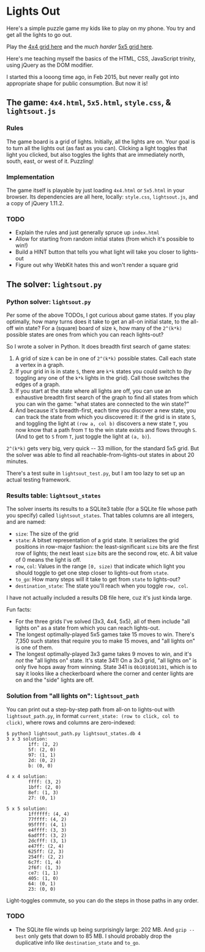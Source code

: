 # Lights Out

Here's a simple puzzle game my kids like to play on my phone. You try and get
all the lights to go out.

Play the [4x4 grid here](https://gawalt.com/lightsout/4x4.html) and the *much
harder* [5x5 grid here](https://gawalt.com/lightsout/5x5.html).

Here's me teaching myself the basics of the HTML, CSS, JavaScript
trinity, using jQuery as the DOM modifier.

I started this a looong time ago, in Feb 2015, but never really got
into appropriate shape for public consumption. But now it is!

## The game: `4x4.html`, `5x5.html`, `style.css`, & `lightsout.js`

### Rules

The game board is a grid of lights. Initially, all the lights are on. Your goal
is to turn all the lights out (as fast as you can). Clicking a light toggles
that light you clicked, but also toggles the lights that are immediately north,
south, east, or west of it. Puzzling!

### Implementation

The game itself is playable by just loading `4x4.html` or `5x5.html` in your
browser. Its dependencies are all here, locally: `style.css`, `lightsout.js`,
and a copy of jQuery 1.11.2.

### TODO

*  Explain the rules and just generally spruce up `index.html`
*  Allow for starting from random initial states (from which it's possible to
   win!)
*  Build a HINT button that tells you what light will take you closer to
   lights-out
*  Figure out why WebKit hates this and won't render a square grid


## The solver: `lightsout.py`

### Python solver: `lightsout.py`

Per some of the above TODOs, I got curious about game states. If you play
optimally, how many turns does it take to get an all-on initial state, to the
all-off win state? For a (square) board of size `k`, how many of the `2^(k*k)`
possible states are ones from which you can reach lights-out?

So I wrote a solver in Python. It does breadth first search of game states:

1.  A grid of size `k` can be in one of `2^(k*k)` possible states. Call each 
    state a vertex in a graph.
2.  If your grid in is in state `S`, there are `k*k` states you could switch to
    (by toggling any one of the `k*k` lights in the grid).  Call those switches
    the edges of a graph.
3.  If you start at the state where all lights are off, you can use an
    exhaustive breadth first search of the graph to find all states from which
    you can win the game: "what states are connected to the win state?"
4.  And because it's breadth-first, each time you discover a new state, you can
    track the state from which you discovered it: if the grid is in state `S`,
    and toggling the light at `(row a, col b)` discovers a new state `T`, you
    now know that a path from `T` to the win state exists and flows through `S`.
    (And to get to `S` from `T`, just toggle the light at `(a, b)`).

`2^(k*k)` gets very big, very quick -- 33 million, for the standard 5x5 grid.
But the solver was able to find all reachable-from-lights-out states in about
20 minutes.

There's a test suite in `lightsout_test.py`, but I am too lazy to set up an
actual testing framework. 

### Results table: `lightsout_states`

The solver inserts its results to a SQLite3 table (for a SQLite file whose path
you specify) called `lightsout_states`. That tables columns are all integers,
and are named:

*  `size`: The size of the grid
*  `state`: A bitset representation of a grid state. It serializes the grid
    positions in row-major fashion: the least-significant `size` bits are the
    first row of lights; the next least `size` bits are the second row, etc.
    A bit value of 0 means the light is off.
*   `row`, `col`: Values in the range `[0, size)` that indicate which light you
    should toggle to get one step closer to lights-out from `state`.
*   `to_go`: How many steps will it take to get from `state` to lights-out?
*   `destination_state`: The state you'll reach when you toggle `row, col`.

I have not actually included a results DB file here, cuz it's just kinda large.

Fun facts:

*   For the three grids I've solved (3x3, 4x4, 5x5), all of them include "all
    lights on" as a state from which you can reach lights-out.
*   The longest optimally-played 5x5 games take 15 moves to win. There's 7,350
    such states that require you to make 15 moves, and "all lights on" is one of
    them.
*   The longest optimally-played 3x3 game takes 9 moves to win, and it's *not*
    the "all lights on" state. It's state 341! On a 3x3 grid, "all lights on"
    is only five hops away from winning. State 341 is `0b1010101101`, which is
    to say it looks like a checkerboard where the corner and center lights are
    on and the "side" lights are off.

### Solution from "all lights on": `lightsout_path`

You can print out a step-by-step path from all-on to lights-out with
`lightsout_path.py`, in format `current_state: (row to click, col to click)`,
where rows and columns are zero-indexed:

```shell
$ python3 lightsout_path.py lightsout_states.db 4
3 x 3 solution:
        1ff: (2, 2)
        5f: (2, 0)
        97: (1, 1)
        2d: (0, 2)
        b: (0, 0)

4 x 4 solution:
        ffff: (3, 2)
        1bff: (2, 0)
        8ef: (1, 3)
        27: (0, 1)

5 x 5 solution:
        1ffffff: (4, 4)
        77ffff: (4, 2)
        95ffff: (4, 1)
        e4ffff: (3, 3)
        6adfff: (3, 2)
        2dcfff: (3, 1)
        e47ff: (2, 4)
        625ff: (2, 3)
        254ff: (2, 2)
        6c7f: (1, 4)
        2f6f: (1, 3)
        ce7: (1, 1)
        405: (1, 0)
        64: (0, 1)
        23: (0, 0)
```

Light-toggles commute, so you can do the steps in those paths in any order.

### TODO

*  The SQLite file winds up being surprisingly large: 202 MB. And `gzip --best`
   only gets that down to 85 MB. I should probably drop the duplicative info
   like `destination_state` and `to_go`.
